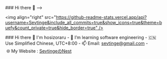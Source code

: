 ### Hi there 👋 
 --> 
  
 <!-- 
 **Sevtinge/Sevtinge** is a ✨ _special_ ✨ repository because its `README.md` (this file) appears on your GitHub profile. 
  
 Here are some ideas to get you started: 
  
 - 🔭 I’m currently working on ... 
 - 🌱 I’m currently learning ... 
 - 👯 I’m looking to collaborate on ... 
 - 🤔 I’m looking for help with ... 
 - 💬 Ask me about ... 
 - 📫 How to reach me: ... 
 - 😄 Pronouns: ... 
 - ⚡ Fun fact: ... 
 --> 
 <img align="right" src="https://github-readme-stats.vercel.app/api?username=Sevtinge&include_all_commits=true&show_icons=true&theme=buefy&count_private=true&hide_border=true" /> 
  
 ### Hi there 👋 I'm hosizoraru 
 - 🌱 I’m learning software engineering 
 - 🇨🇳 Use Simplified Chinese, UTC+8:00 
 - 📫 Email: sevtinge@gmail.com 
 - 🌐 My Website : [SevtingeのNest](https://sevtinge.cn)
 